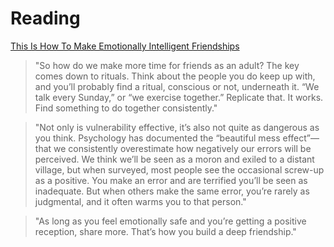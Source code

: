 # Reading

[This Is How To Make Emotionally Intelligent Friendships](https://www.bakadesuyo.com/2022/04/friendship/)

> "So how do we make more time for friends as an adult? The key comes down to rituals. Think about the people you do keep up with, and you’ll probably find a ritual, conscious or not, underneath it. “We talk every Sunday,” or “we exercise together.” Replicate that. It works. Find something to do together consistently."

> "Not only is vulnerability effective, it’s also not quite as dangerous as you think. Psychology has documented the “beautiful mess effect”—that we consistently overestimate how negatively our errors will be perceived. We think we’ll be seen as a moron and exiled to a distant village, but when surveyed, most people see the occasional screw-up as a positive. You make an error and are terrified you’ll be seen as inadequate. But when others make the same error, you’re rarely as judgmental, and it often warms you to that person."

> "As long as you feel emotionally safe and you’re getting a positive reception, share more. That’s how you build a deep friendship."